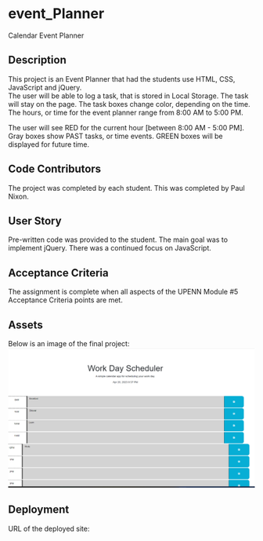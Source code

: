 # event_Planner
Calendar Event Planner

## Description
This project is an Event Planner that had the students use HTML, CSS, JavaScript and jQuery.  
The user will be able to log a task, that is stored in Local Storage.  The task will stay on the page.
The task boxes change color, depending on the time. The hours, or time for the event planner range from 8:00 AM to 5:00 PM. 

The user will see RED for the current hour [between 8:00 AM - 5:00 PM].  Gray boxes show PAST tasks, or time events.  GREEN boxes will be displayed for future time.  


## Code Contributors
The project was completed by each student. This was completed by Paul Nixon.


## User Story
Pre-written code was provided to the student.  The main goal was to implement jQuery.  There was a continued focus on JavaScript. 


## Acceptance Criteria 
The assignment is complete when all aspects of the UPENN Module #5 Acceptance Criteria points are met.


## Assets

Below is an image of the final project:
![Image](./Assets/Sample%20Image.png)

## Deployment 

URL of the deployed site:



